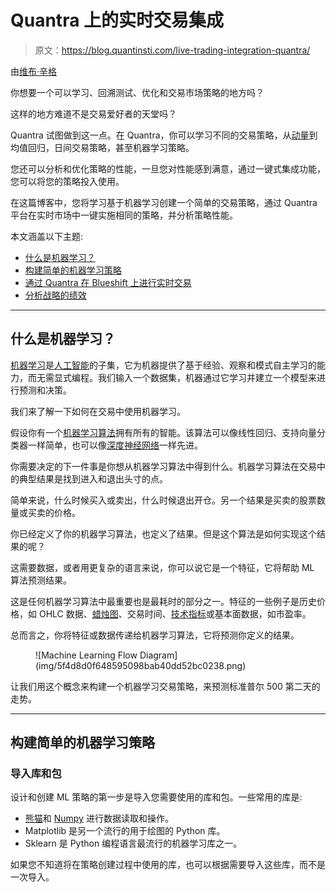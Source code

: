 # Quantra 上的实时交易集成

> 原文：<https://blog.quantinsti.com/live-trading-integration-quantra/>

由[维布·辛格](https://www.linkedin.com/in/vibhu-singh-1b76b6105/)

你想要一个可以学习、回溯测试、优化和交易市场策略的地方吗？

这样的地方难道不是交易爱好者的天堂吗？

Quantra 试图做到这一点。在 Quantra，你可以学习不同的交易策略，从[动量](https://quantra.quantinsti.com/course/momentum-trading-strategies)到均值回归，日间交易策略，甚至机器学习策略。

您还可以分析和优化策略的性能，一旦您对性能感到满意，通过一键式集成功能，您可以将您的策略投入使用。

在这篇博客中，您将学习基于机器学习创建一个简单的交易策略，通过 Quantra 平台在实时市场中一键实施相同的策略，并分析策略性能。

本文涵盖以下主题:

*   [什么是机器学习？](#what-is-machine-learning)
*   [构建简单的机器学习策略](#build-a-simple-machine-learning-strategy)
*   [通过 Quantra 在 Blueshift 上进行实时交易](#live-trade-on-blueshift-through-quantra)
*   [分析战略的绩效](#analyse-the-performance-of-the-strategy)

* * *

## 什么是机器学习？

[机器学习](/machine-learning-basics/)是[人工智能](/artificial-intelligence-machine-learning-trading/)的子集，它为机器提供了基于经验、观察和模式自主学习的能力，而无需显式编程。我们输入一个数据集，机器通过它学习并建立一个模型来进行预测和决策。

我们来了解一下如何在交易中使用机器学习。

假设你有一个[机器学习算法](/top-10-machine-learning-algorithms-beginners/)拥有所有的智能。该算法可以像线性回归、支持向量分类器一样简单，也可以像[深度神经网络](https://quantra.quantinsti.com/course/neural-networks-deep-learning-trading-ernest-chan)一样先进。

你需要决定的下一件事是你想从机器学习算法中得到什么。机器学习算法在交易中的典型结果是找到进入和退出头寸的点。

简单来说，什么时候买入或卖出，什么时候退出开仓。另一个结果是买卖的股票数量或买卖的价格。

你已经定义了你的机器学习算法，也定义了结果。但是这个算法是如何实现这个结果的呢？

这需要数据，或者用更复杂的语言来说，你可以说它是一个特征，它将帮助 ML 算法预测结果。

这是任何机器学习算法中最重要也是最耗时的部分之一。特征的一些例子是历史价格，如 OHLC 数据、[蜡烛图](/candlestick-patterns-meaning/)、交易时间、[技术指标](/tag/technical-indicators/)或基本面数据，如市盈率。

总而言之，你将特征或数据传递给机器学习算法，它将预测你定义的结果。

<figure class="kg-card kg-image-card kg-width-full">![Machine Learning Flow Diagram](img/5f4d8d0f648595098bab40dd52bc0238.png)</figure>

让我们用这个概念来构建一个机器学习交易策略，来预测标准普尔 500 第二天的走势。

* * *

## 构建简单的机器学习策略

### 导入库和包

设计和创建 ML 策略的第一步是导入您需要使用的库和包。一些常用的库是:

*   [熊猫](/python-pandas-tutorial/)和 [Numpy](/python-numpy-tutorial-installation-arrays-random-sampling/) 进行数据读取和操作。
*   Matplotlib 是另一个流行的用于绘图的 Python 库。
*   Sklearn 是 Python 编程语言最流行的机器学习库之一。

如果您不知道将在策略创建过程中使用的库，也可以根据需要导入这些库，而不是一次导入。